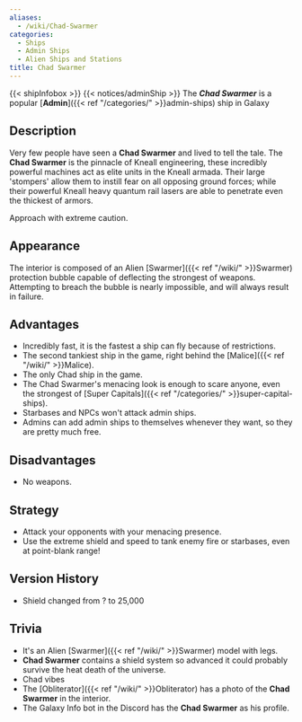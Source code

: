 ```yaml
---
aliases:
  - /wiki/Chad-Swarmer
categories:
  - Ships
  - Admin Ships
  - Alien Ships and Stations
title: Chad Swarmer
---
```


{{< shipInfobox >}} {{< notices/adminShip >}} The **_Chad Swarmer_** is a popular [**Admin**]({{< ref "/categories/" >}}admin-ships) ship in Galaxy

## Description

Very few people have seen a **Chad Swarmer** and lived to tell the tale. The **Chad Swarmer** is the pinnacle of Kneall engineering, these incredibly powerful machines act as elite units in the Kneall armada. Their large 'stompers' allow them to instill fear on all opposing ground forces; while their powerful Kneall heavy quantum rail lasers are able to penetrate even the thickest of armors.

Approach with extreme caution.

## Appearance

The interior is composed of an Alien [Swarmer]({{< ref "/wiki/" >}}Swarmer) protection bubble capable of deflecting the strongest of weapons. Attempting to breach the bubble is nearly impossible, and will always result in failure.

## Advantages

- Incredibly fast, it is the fastest a ship can fly because of restrictions.
- The second tankiest ship in the game, right behind the [Malice]({{< ref "/wiki/" >}}Malice).
- The only Chad ship in the game.
- The Chad Swarmer's menacing look is enough to scare anyone, even the strongest of [Super Capitals]({{< ref "/categories/" >}}super-capital-ships).
- Starbases and NPCs won't attack admin ships.
- Admins can add admin ships to themselves whenever they want, so they are pretty much free.

## Disadvantages

- No weapons.

## Strategy

- Attack your opponents with your menacing presence.
- Use the extreme shield and speed to tank enemy fire or starbases, even at point-blank range!

## Version History

- Shield changed from ? to 25,000

## Trivia

- It's an Alien [Swarmer]({{< ref "/wiki/" >}}Swarmer) model with legs.
- **Chad Swarmer** contains a shield system so advanced it could probably survive the heat death of the universe.
- Chad vibes
- The [Obliterator]({{< ref "/wiki/" >}}Obliterator) has a photo of the **Chad Swarmer** in the interior.
- The Galaxy Info bot in the Discord has the **Chad Swarmer** as his profile.
